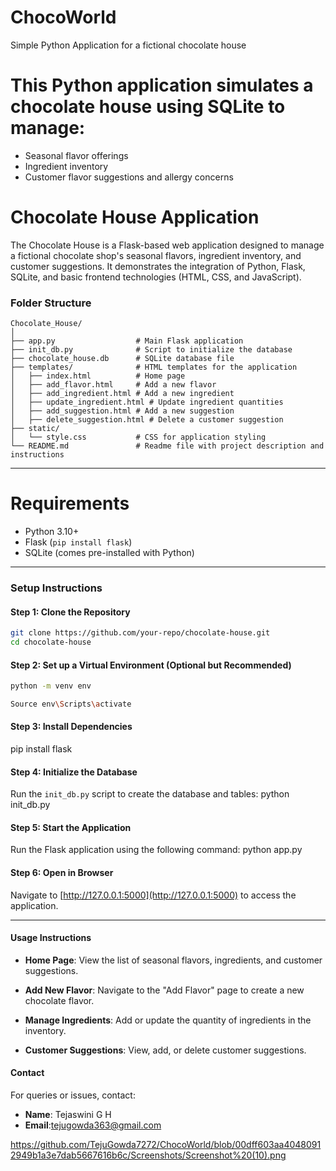 # ChocoWorld
Simple Python Application for a fictional chocolate house

# This Python application simulates a chocolate house using SQLite to manage:
- Seasonal flavor offerings
- Ingredient inventory
- Customer flavor suggestions and allergy concerns

# Chocolate House Application

The Chocolate House is a Flask-based web application designed to manage a fictional chocolate shop's seasonal flavors, ingredient inventory, and customer suggestions. It demonstrates the integration of Python, Flask, SQLite, and basic frontend technologies (HTML, CSS, and JavaScript).


### Folder Structure
```
Chocolate_House/
│
├── app.py                  # Main Flask application
├── init_db.py              # Script to initialize the database
├── chocolate_house.db      # SQLite database file
├── templates/              # HTML templates for the application
│   ├── index.html          # Home page
│   ├── add_flavor.html     # Add a new flavor
│   ├── add_ingredient.html # Add a new ingredient
│   ├── update_ingredient.html # Update ingredient quantities
│   ├── add_suggestion.html # Add a new suggestion
│   ├── delete_suggestion.html # Delete a customer suggestion
├── static/
│   └── style.css           # CSS for application styling
└── README.md               # Readme file with project description and instructions
```

---

# Requirements
- Python 3.10+
- Flask (`pip install flask`)
- SQLite (comes pre-installed with Python)

---

### **Setup Instructions**

#### Step 1: Clone the Repository
```bash
git clone https://github.com/your-repo/chocolate-house.git
cd chocolate-house
```

#### Step 2: Set up a Virtual Environment (Optional but Recommended)
```bash
python -m venv env

Source env\Scripts\activate    
```

#### Step 3: Install Dependencies
pip install flask


#### Step 4: Initialize the Database
Run the `init_db.py` script to create the database and tables:
python init_db.py


#### Step 5: Start the Application
Run the Flask application using the following command:
python app.py

#### Step 6: Open in Browser
Navigate to [http://127.0.0.1:5000](http://127.0.0.1:5000) to access the application.

---

#### **Usage Instructions**
- **Home Page**:
  View the list of seasonal flavors, ingredients, and customer suggestions.
  
- **Add New Flavor**:
  Navigate to the "Add Flavor" page to create a new chocolate flavor.
  
- **Manage Ingredients**:
  Add or update the quantity of ingredients in the inventory.

- **Customer Suggestions**:
  View, add, or delete customer suggestions.


#### Contact
For queries or issues, contact:  
- **Name**: Tejaswini G H  
- **Email**:tejugowda363@gmail.com  

https://github.com/TejuGowda7272/ChocoWorld/blob/00dff603aa40480912949b1a3e7dab5667616b6c/Screenshots/Screenshot%20(10).png
